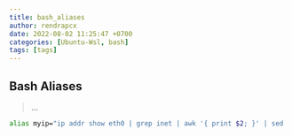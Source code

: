 ```yaml
---
title: bash_aliases
author: rendrapcx
date: 2022-08-02 11:25:47 +0700
categories: [Ubuntu-Wsl, bash]
tags: [tags]
---
```


## Bash Aliases
> ...


```bash
alias myip="ip addr show eth0 | grep inet | awk '{ print $2; }' | sed 's/\/.*$//'"

```